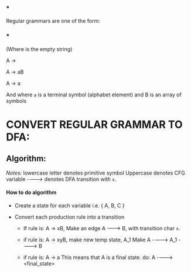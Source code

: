 
### *
Regular grammars are one of the form:
### *
(Where <e> is the empty string)

A -> <e>

A -> aB

A -> a


And where `a` is a terminal symbol (alphabet element)
and B is an array of symbols



# CONVERT REGULAR GRAMMAR TO DFA:
## Algorithm:
*Notes:*
lowercase letter denotes primitive symbol
Uppercase denotes CFG variable
--<x>--> denotes DFA transition with `x`.

#### How to do algorithm

- Create a state for each variable
    i.e. { A, B, C }

- Convert each production rule into a transition
    - If rule is:    A -> xB,
    Make an edge A --<x>-> B, with transition char `x`.
    
    - if rule is:    A -> xyB, 
        make new temp state, A_1
        Make A --<x>--> A_1 --<y>--> B

    - if rule is:
        A -> a
        This means that A is a final state.
        do:
            A --<a>--> <final_state>


